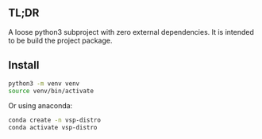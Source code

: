 ## TL;DR

A loose python3 subproject with zero external dependencies. It is intended to be build the project package.

## Install

```bash
python3 -m venv venv
source venv/bin/activate
```

Or using anaconda:

```bash
conda create -n vsp-distro
conda activate vsp-distro
```
